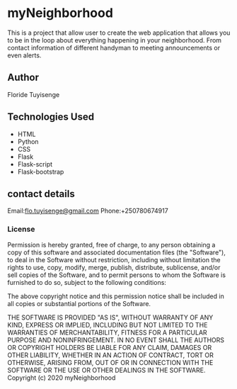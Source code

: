 # myNeighborhood
This is a project that allow user to create the web application that allows you to be in the loop about everything happening in your neighborhood. From contact information of different handyman to meeting announcements or even alerts.
## Author
Floride Tuyisenge

## Technologies Used
 * HTML
 * Python
 * CSS
 * Flask
 * Flask-script
 * Flask-bootstrap
 
## contact details
Email:flo.tuyisenge@gmail.com
Phone:+250780674917

### License

Permission is hereby granted, free of charge, to any person obtaining a copy
of this software and associated documentation files (the "Software"), to deal
in the Software without restriction, including without limitation the rights
to use, copy, modify, merge, publish, distribute, sublicense, and/or sell
copies of the Software, and to permit persons to whom the Software is
furnished to do so, subject to the following conditions:

The above copyright notice and this permission notice shall be included in all
copies or substantial portions of the Software.

THE SOFTWARE IS PROVIDED "AS IS", WITHOUT WARRANTY OF ANY KIND, EXPRESS OR
IMPLIED, INCLUDING BUT NOT LIMITED TO THE WARRANTIES OF MERCHANTABILITY, 
FITNESS FOR A PARTICULAR PURPOSE AND NONINFRINGEMENT. IN NO EVENT SHALL THE
AUTHORS OR COPYRIGHT HOLDERS BE LIABLE FOR ANY CLAIM, DAMAGES OR OTHER
LIABILITY, WHETHER IN AN ACTION OF CONTRACT, TORT OR OTHERWISE, ARISING FROM, 
OUT OF OR IN CONNECTION WITH THE SOFTWARE OR THE USE OR OTHER DEALINGS IN THE
SOFTWARE.
Copyright (c) 2020 myNeighborhood
